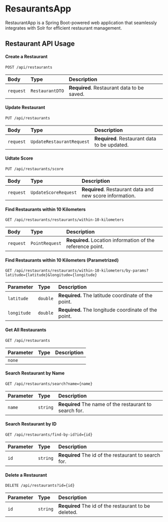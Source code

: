 
# ResaurantsApp

RestaurantApp is a Spring Boot-powered web application that seamlessly integrates with Solr for efficient restaurant management.


## Restaurant API Usage

#### Create a Restaurant

```http
POST /api/restaurants
```

| Body | Type     | Description                |
| :-------- | :------- | :------------------------- |
| `request` | `RestaurantDTO` | **Required**. Restaurant data to be saved. |


#### Update Restaurant

```http
PUT /api/restaurants
```

| Body | Type     | Description                |
| :-------- | :------- | :------------------------- |
| `request` | `UpdateRestaurantRequest` | **Required**. Restaurant data to be updated. |

#### Udtate Score

```http
PUT /api/restaurants/score
```

| Body | Type     | Description                |
| :-------- | :------- | :------------------------- |
| `request` | `UpdateScoreRequest` | **Required**. Restaurant data and new score information. |

#### Find Restaurants within 10 Kilometers

```http
GET /api/restaurants/restaurants/within-10-kilometers
```

| Body | Type     | Description                |
| :-------- | :------- | :------------------------- |
| `request` | `PointRequest` | **Required.** Location information of the reference point.|

#### Find Restaurants within 10 Kilometers (Parametrized)

```http
GET /api/restaurants/restaurants/within-10-kilometers/by-params?latitude={latitude}&longitude={longitude}
```

| Parameter | Type     | Description                |
| :-------- | :------- | :------------------------- |
| `latitude` | `double` | **Required.** The latitude coordinate of the point.|
| `longitude` | `double` | **Required.** The longitude coordinate of the point.|


#### Get All Restaurants

```http
GET /api/restaurants
```

| Parameter | Type     | Description                |
| :-------- | :------- | :------------------------- |
| `none` |  | |

#### Search Restaurant by Name

```http
GET /api/restaurants/search?name={name}
```

| Parameter | Type     | Description                |
| :-------- | :------- | :------------------------- |
| `name` | `string` | **Required** The name of the restaurant to search for.|

#### Search Restaurant by ID

```http
GET /api/restaurants/find-by-id?id={id}
```

| Parameter | Type     | Description                |
| :-------- | :------- | :------------------------- |
| `id` | `string` | **Required** The id of the restaurant to search for.|


#### Delete a Restaurant

```http
DELETE /api/restaurants?id={id}
```

| Parameter | Type     | Description                |
| :-------- | :------- | :------------------------- |
| `id` | `string` | **Required** The id of the restaurant to be deleted.|